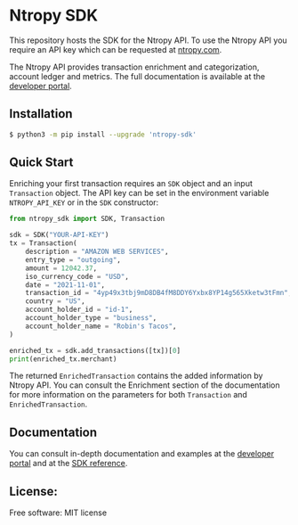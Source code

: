 # Ntropy SDK

This repository hosts the SDK for the Ntropy API.  To use the Ntropy API you require an API key which can be requested at [ntropy.com](https://ntropy.com).

The Ntropy API provides transaction enrichment and categorization, account ledger and metrics. The full documentation is available at the [developer portal](https://developers.ntropy.com/).


## Installation

```bash
$ python3 -m pip install --upgrade 'ntropy-sdk'
```

## Quick Start


Enriching your first transaction requires an `SDK` object and an input `Transaction` object. The API key can be set in the environment variable `NTROPY_API_KEY` or in the `SDK` constructor:

```python
from ntropy_sdk import SDK, Transaction

sdk = SDK("YOUR-API-KEY")
tx = Transaction(
    description = "AMAZON WEB SERVICES",
    entry_type = "outgoing",
    amount = 12042.37,
    iso_currency_code = "USD",
    date = "2021-11-01",
    transaction_id = "4yp49x3tbj9mD8DB4fM8DDY6Yxbx8YP14g565Xketw3tFmn",
    country = "US",
    account_holder_id = "id-1",
    account_holder_type = "business",
    account_holder_name = "Robin's Tacos",
)

enriched_tx = sdk.add_transactions([tx])[0]
print(enriched_tx.merchant)
```

The returned `EnrichedTransaction` contains the added information by Ntropy API.  You can consult the Enrichment section of the documentation for more information on the parameters for both `Transaction` and `EnrichedTransaction`.

## Documentation

 You can consult in-depth documentation and examples at the [developer portal](https://developers.ntropy.com/docs/enrichment) and at the [SDK reference](https://developers.ntropy.com/sdk).

## License:
Free software: MIT license


